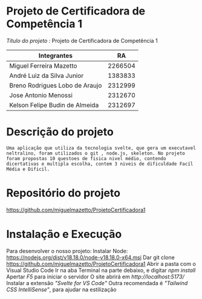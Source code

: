 # Projeto de Certificadora de Competência 1
*Título do projeto :* 
    Projeto de Certificadora de Competência 1

| Integrantes                       | RA      |
|-----------------------------------|---------|
| Miguel Ferreira Mazetto           | 2266504 |
| André Luiz da Silva Junior        | 1383833 |
| Breno Rodrigues Lobo de Araujo    | 2312999 |
| Jose Antonio Menossi              | 2312670 |
| Kelson Felipe Budin de Almeida    | 2312697 |


# Descrição do projeto
    Uma aplicação que utiliza da tecnologia svelte, que gera um executavel neltralino, foram utilizados o git , node.js, skeleton. No projeto foram propostas 10 questoes de fisica nivel médio, contendo dicertativas e multipla escolha, contem 3 niveis de dificuldade Facíl Média e Dificil. 

# Repositório do projeto
https://github.com/miguelmazetto/ProjetoCertificadora1

# Instalação e Execução

Para desenvolver o nosso projeto:
Instalar Node: https://nodejs.org/dist/v18.18.0/node-v18.18.0-x64.msi
Dar git clone https://github.com/miguelmazetto/ProjetoCertificadora1
Abrir a pasta com o Visual Studio Code
Ir na aba Terminal na parte debaixo, e digitar *npm install*
Apertar *F5* para iniciar o servidor
O site abrirá em *http://localhost:5173/*
Instalar a extensão *"Svelte for VS Code"*
Outra recomendada é *"Tailwind CSS IntelliSense"*, para ajudar na estilização
